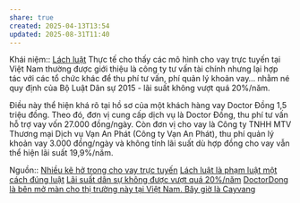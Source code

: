 ```yaml
---
share: true
created: 2025-04-13T13:54
updated: 2025-08-31T11:40
---
```

Khái niệm:: [Lách luật](../../../../../%E2%9A%A1Hi%E1%BB%83u%20bi%E1%BA%BFt%20s%C3%A2u/%CE%9E%20Kh%C3%A1i%20ni%E1%BB%87m/L%C3%A1ch%20lu%E1%BA%ADt.md)
Thực tế cho thấy các mô hình cho vay trực tuyến tại Việt Nam thường được giới thiệu là công ty tư vấn tài chính nhưng lại hợp tác với các tổ chức khác để thu phí tư vấn, phí quản lý khoản vay… nhằm né quy định của Bộ Luật Dân sự 2015 - lãi suất không vượt quá 20%/năm.

Điều này thể hiện khá rõ tại hồ sơ của một khách hàng vay Doctor Đồng 1,5 triệu đồng. Theo đó, đơn vị cung cấp dịch vụ là Doctor Đồng, thu phí tư vấn hỗ trợ vay vốn 27.000 đồng/ngày. Còn đơn vị cho vay là Công ty TNHH MTV Thương mại Dịch vụ Vạn An Phát (Công ty Vạn An Phát), thu phí quản lý khoản vay 3.000 đồng/ngày và không tính lãi suất dù hợp đồng cho vay vẫn thể hiện lãi suất 19,9%/năm.

Nguồn:: [Nhiều kẽ hở trong cho vay trực tuyến](https://nld.com.vn/kinh-te/nhieu-ke-ho-trong-cho-vay-truc-tuyen-20190111211715699.htm)
[Lách luật là phạm luật một cách đúng luật](../../../../../%E2%9A%A1Hi%E1%BB%83u%20bi%E1%BA%BFt%20s%C3%A2u/%C4%90%E1%BA%A1o%20%C4%91%E1%BB%A9c,%20ph%C3%A1p%20lu%E1%BA%ADt.%20Kinh%20t%E1%BA%BF%20ch%C3%ADnh%20tr%E1%BB%8B/Lu%E1%BA%ADt,%20nh%C3%A0%20n%C6%B0%E1%BB%9Bc/L%C3%A1ch%20lu%E1%BA%ADt%20l%C3%A0%20ph%E1%BA%A1m%20lu%E1%BA%ADt%20m%E1%BB%99t%20c%C3%A1ch%20%C4%91%C3%BAng%20lu%E1%BA%ADt.md)
[Lãi suất dân sự không được vượt quá 20%/năm](../../../Lu%E1%BA%ADt,%20qu%E1%BA%A3n%20l%C3%BD%20nh%C3%A0%20n%C6%B0%E1%BB%9Bc/T%C3%A0i%20ch%C3%ADnh/Ti%E1%BB%81n%20t%E1%BB%87,%20ng%C3%A2n%20h%C3%A0ng/L%C3%A3i%20su%E1%BA%A5t%20d%C3%A2n%20s%E1%BB%B1%20kh%C3%B4ng%20%C4%91%C6%B0%E1%BB%A3c%20v%C6%B0%E1%BB%A3t%20qu%C3%A1%2020%25.%20L%C3%A3i%20su%E1%BA%A5t%20c%E1%BB%A7a%20t%E1%BB%95%20ch%E1%BB%A9c%20t%C3%A0i%20ch%C3%ADnh%20th%C3%AC%20%C4%91%C6%B0%E1%BB%A3c%20tho%E1%BA%A3%20thu%E1%BA%ADn.md)
[DoctorDong là bên mở màn cho thị trường này tại Việt Nam. Bây giờ là Cayvang](../App%20vay%20n%C3%B3ng/DoctorDong%20l%C3%A0%20b%C3%AAn%20m%E1%BB%9F%20m%C3%A0n%20cho%20th%E1%BB%8B%20tr%C6%B0%E1%BB%9Dng%20n%C3%A0y%20t%E1%BA%A1i%20Vi%E1%BB%87t%20Nam.%20B%C3%A2y%20gi%E1%BB%9D%20l%C3%A0%20Cayvang.md)
